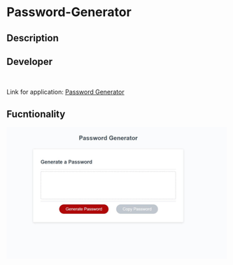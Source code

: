 # Password-Generator

## Description

  


## Developer 



<br>

Link for application: [Password Generator](https://dbridgman1.github.io/Password-Generator/)

## Fucntionality

![Screenshot](Assets/ScreenShot.JPG)